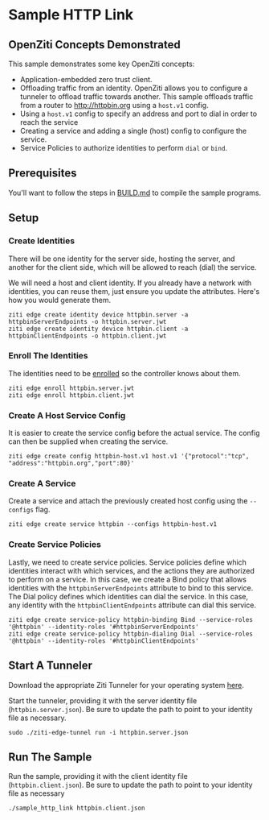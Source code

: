 # Sample HTTP Link

## OpenZiti Concepts Demonstrated
This sample demonstrates some key OpenZiti concepts:
* Application-embedded zero trust client.
* Offloading traffic from an identity. OpenZiti allows you to configure a tunneler to offload traffic towards another. This sample offloads traffic from a router to http://httpbin.org using a `host.v1` config.
* Using a `host.v1` config to specify an address and port to dial in order to reach the service
* Creating a service and adding a single (host) config to configure the service.
* Service Policies to authorize identities to perform `dial` or `bind`.

## Prerequisites
You'll want to follow the steps in [BUILD.md](../../BUILD.md) to compile the sample programs.

## Setup
### Create Identities
There will be one identity for the server side, hosting the server, and another for the client side, which will be 
allowed to reach (dial) the service.

We will need a host and client identity. If you already have a network with identities, you can reuse them, just 
ensure you update the attributes. Here's how you would generate them.
```
ziti edge create identity device httpbin.server -a httpbinServerEndpoints -o httpbin.server.jwt
ziti edge create identity device httpbin.client -a httpbinClientEndpoints -o httpbin.client.jwt
```
### Enroll The Identities
The identities need to be [enrolled](https://openziti.io/docs/learn/core-concepts/identities/enrolling) so the 
controller knows about them.
```
ziti edge enroll httpbin.server.jwt
ziti edge enroll httpbin.client.jwt
```

### Create A Host Service Config
It is easier to create the service config before the actual service. The config can then be supplied when creating the 
service.
```
ziti edge create config httpbin-host.v1 host.v1 '{"protocol":"tcp", "address":"httpbin.org","port":80}'
```
### Create A Service
Create a service and attach the previously created host config using the `--configs` flag.
```
ziti edge create service httpbin --configs httpbin-host.v1
```
### Create Service Policies
Lastly, we need to create service policies. Service policies define which identities interact with which services, and 
the actions they are authorized to perform on a service. In this case, we create a Bind policy that allows identities 
with the `httpbinServerEndpoints` attribute to bind to this service. The Dial policy defines which identities can dial 
the service. In this case, any identity with the `httpbinClientEndpoints` attribute can dial this service.
```
ziti edge create service-policy httpbin-binding Bind --service-roles '@httpbin' --identity-roles '#httpbinServerEndpoints'
ziti edge create service-policy httpbin-dialing Dial --service-roles '@httpbin' --identity-roles '#httpbinClientEndpoints'
```

## Start A Tunneler
Download the appropriate Ziti Tunneler for your operating system [here](https://github.com/openziti/ziti-tunnel-sdk-c/releases/latest).

Start the tunneler, providing it with the server identity file (`httpbin.server.json`). Be sure to update the path to 
point to your identity file as necessary.
```
sudo ./ziti-edge-tunnel run -i httpbin.server.json
```
## Run The Sample
Run the sample, providing it with the client identity file (`httpbin.client.json`). Be sure to update the path to point 
to your identity file as necessary
```
./sample_http_link httpbin.client.json
```